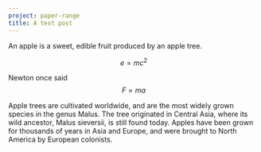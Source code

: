 ```yaml
---
project: paper-range
title: A test post
---
```

An apple is a sweet, edible fruit produced by an apple tree.

$$e = mc^2$$

Newton once said $$F=ma$$

Apple trees are cultivated worldwide, and are the most widely grown species in
the genus Malus. The tree originated in Central Asia, where its wild ancestor,
Malus sieversii, is still found today. Apples have been grown for thousands of
years in Asia and Europe, and were brought to North America by European
colonists.
